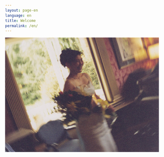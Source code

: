 ```yaml
---
layout: page-en
language: en
title: Welcome
permalink: /en/
---
```


<img src="/img/Nagisa-recital-with-piano.jpg" alt="">
